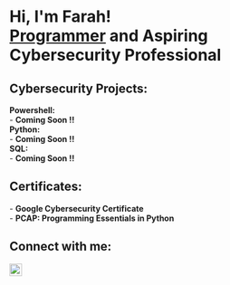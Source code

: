 <h1>Hi, I'm Farah! <br/><a href=''>Programmer</a> and Aspiring Cybersecurity Professional</h1>
<h2>Cybersecurity Projects:</h2>
<b>Powershell:</b><br>
- <b> Coming Soon !! </b><br>
<b>Python:</b><br>
- <b> Coming Soon !! </b><br>
<b>SQL:</b><br>
- <b> Coming Soon !! </b>
<h2>Certificates:</h2>
- <b>Google Cybersecurity Certificate</b><br>
- <b>PCAP: Programming Essentials in Python </b>

<h2>Connect with me:</h2>
<a href='https://www.linkedin.com/in/farah-koja/'><img align="left" alt="Farah Koja | LinkedIn" width="22px" src="https://cdn.jsdelivr.net/npm/simple-icons@v3/icons/linkedin.svg" /></a>
